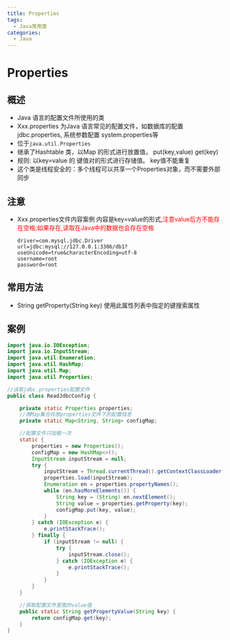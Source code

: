 ```yaml
---
title: Properties
tags:
  - Java常用类
categories:
  - Java
---
```

# Properties

## 概述
  - Java 语言的配置文件所使用的类
  - Xxx.properties 为Java 语言常见的配置文件，如数据库的配置 jdbc.properties, 系统参数配置 system.properties等
  - 位于`java.util.Properties`
  - 继承了Hashtable 类，以Map 的形式进行放置值， put(key,value) get(key)
  - 规则: 以key=value 的 键值对的形式进行存储值。 key值不能重复
  - 这个类是线程安全的：多个线程可以共享一个Properties对象，而不需要外部同步

## 注意
  - Xxx.properties文件内容案例
    内容是key=value的形式,<font color='red'>注意value后方不能存在空格;如果存在,读取在Java中的数据也会存在空格</font>
    ``` 
    driver=com.mysql.jdbc.Driver
    url=jdbc:mysql://127.0.0.1:3306/db1?useUnicode=true&characterEncoding=utf-8
    username=root
    password=root
    ```

## 常用方法
  - String getProperty(String key) 
    使用此属性列表中指定的键搜索属性

## 案例
``` Java
import java.io.IOException;
import java.io.InputStream;
import java.util.Enumeration;
import java.util.HashMap;
import java.util.Map;
import java.util.Properties;

//读取jdbc.properties配置文件
public class ReadJdbcConfig {

    private static Properties properties;
    //用Map集合存放properties文件下的配置信息
    private static Map<String, String> configMap;

    //配置文件只加载一次
    static {
        properties = new Properties();
        configMap = new HashMap<>();
        InputStream inputStream = null;
        try {
            inputStream = Thread.currentThread().getContextClassLoader().getResourceAsStream("jdbc.properties");
            properties.load(inputStream);
            Enumeration en = properties.propertyNames();
            while (en.hasMoreElements()) {
                String key = (String) en.nextElement();
                String value = properties.getProperty(key);
                configMap.put(key, value);
            }
        } catch (IOException e) {
            e.printStackTrace();
        } finally {
            if (inputStream != null) {
                try {
                    inputStream.close();
                } catch (IOException e) {
                    e.printStackTrace();
                }
            }
        }
    }

    //获取配置文件里面的value值
    public static String getPropertyValue(String key) {
        return configMap.get(key);
    }
}

```